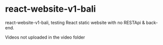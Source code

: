 # react-website-v1-bali
react-website-v1-bali, testing React static website with no RESTApi &amp; back-end.

Videos not uploaded in the video folder
